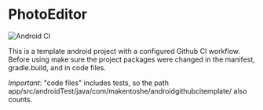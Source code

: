 # PhotoEditor

![Android CI](https://github.com/Makentoshe/AndroidGithubCiTemplate/workflows/Android%20CI/badge.svg?branch=master)

This is a template android project with a configured Github CI workflow.
Before using make sure the project packages were changed in the manifest, gradle.build, and in code files.

_Important_: "code files" includes tests, so the path app/src/androidTest/java/com/makentoshe/androidgithubcitemplate/ also counts.
